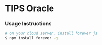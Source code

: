 # TIPS Oracle

### Usage Instructions

```bash
# on your cloud server, install forever js
$ npm install forever -g

```